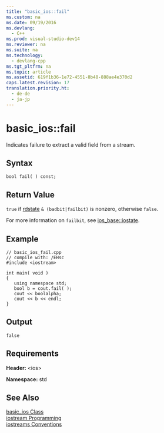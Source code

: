 ```yaml
---
title: "basic_ios::fail"
ms.custom: na
ms.date: 09/19/2016
ms.devlang: 
  - C++
ms.prod: visual-studio-dev14
ms.reviewer: na
ms.suite: na
ms.technology: 
  - devlang-cpp
ms.tgt_pltfrm: na
ms.topic: article
ms.assetid: 619f1b36-1e72-4551-8b48-888ae4e370d2
caps.latest.revision: 17
translation.priority.ht: 
  - de-de
  - ja-jp
---
```

# basic_ios::fail
Indicates failure to extract a valid field from a stream.  
  
## Syntax  
  
```  
bool fail( ) const;  
```  
  
## Return Value  
 `true` if [rdstate](../vs140/basic_ios--rdstate.md) `& (badbit|failbit)` is nonzero, otherwise `false`.  
  
 For more information on `failbit`, see [ios_base::iostate](../vs140/ios_base--iostate.md).  
  
## Example  
  
```  
// basic_ios_fail.cpp  
// compile with: /EHsc  
#include <iostream>  
  
int main( void )   
{  
   using namespace std;  
   bool b = cout.fail( );  
   cout << boolalpha;  
   cout << b << endl;  
}  
```  
  
## Output  
  
```  
false  
```  
  
## Requirements  
 **Header:** <ios\>  
  
 **Namespace:** std  
  
## See Also  
 [basic_ios Class](../vs140/basic_ios-Class.md)   
 [iostream Programming](../vs140/iostream-Programming.md)   
 [iostreams Conventions](../vs140/iostreams-Conventions.md)